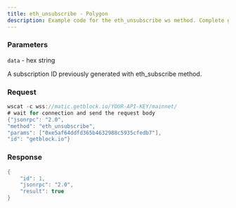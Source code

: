 ```yaml
---
title: eth_unsubscribe - Polygon
description: Example code for the eth_unsubscribe ws method. Сomplete guide on how to use eth_unsubscribe ws in GetBlock.io Web3 documentation.
---
```


### Parameters


`data` - hex string

A subscription ID previously generated with eth_subscribe method.

### Request

``` java
wscat -c wss://matic.getblock.io/YOUR-API-KEY/mainnet/ 
# wait for connection and send the request body 
{"jsonrpc": "2.0",
"method": "eth_unsubscribe",
"params": ["0xe5af64ddfd365b4632988c5935cfedb7"],
"id": "getblock.io"}
```

###  Response

``` java
{
    "id": 1,
    "jsonrpc": "2.0",
    "result": true
}
```

